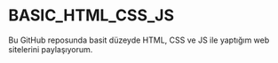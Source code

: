 # BASIC_HTML_CSS_JS
Bu GitHub reposunda basit düzeyde HTML, CSS ve JS ile  yaptığım web sitelerini paylaşıyorum.